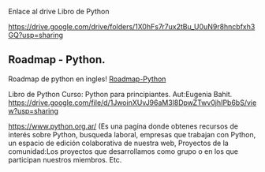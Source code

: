 
Enlace al drive 
Libro de Python

 https://drive.google.com/drive/folders/1X0hFs7r7ux2tBu_U0uN9r8hncbfxh3GQ?usp=sharing

 ## Roadmap - Python.
 Roadmap de python en ingles! [Roadmap-Python](https://data-flair.training/blogs/how-to-become-a-python-developer/)

Libro de Python
Curso: Python para principiantes. Aut:Eugenia Bahit.
https://drive.google.com/file/d/1JwoinXUvJ96aM3l8DpwZTwv0jhIPb6bS/view?usp=sharing

https://www.python.org.ar/ (Es una pagina donde obtenes recursos de interés sobre Python, busqueda laboral, empresas que trabajan con Python, un espacio de edición colaborativa de nuestra web, Proyectos de la comunidad:Los proyectos que desarrollamos como grupo o en los que participan nuestros miembros. Etc.
